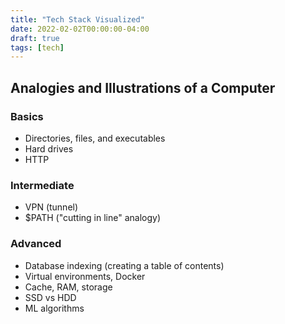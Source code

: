 ```yaml
---
title: "Tech Stack Visualized"
date: 2022-02-02T00:00:00-04:00
draft: true
tags: [tech]
---
```


## Analogies and Illustrations of a Computer

### Basics

* Directories, files, and executables
* Hard drives
* HTTP

### Intermediate

* VPN (tunnel)
* $PATH ("cutting in line" analogy)

### Advanced

* Database indexing (creating a table of contents)
* Virtual environments, Docker
* Cache, RAM, storage
* SSD vs HDD
* ML algorithms
